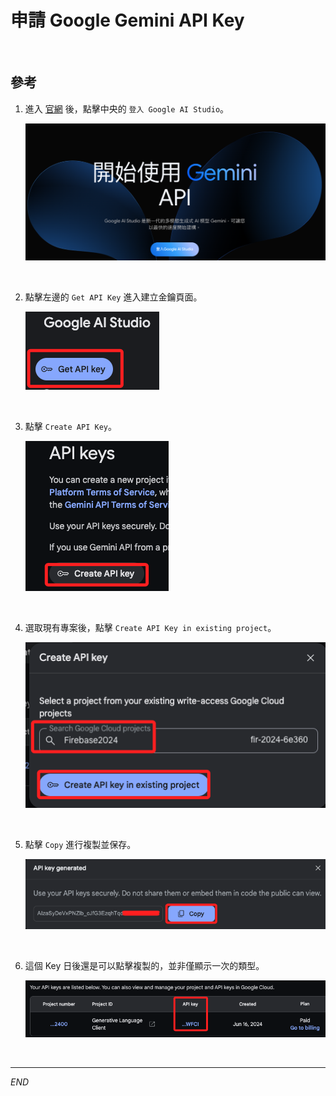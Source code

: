 # 申請 Google Gemini API Key

<br>

## 參考 

1. 進入 [官網](https://ai.google.dev/aistudio?hl=zh-tw) 後，點擊中央的 `登入 Google AI Studio`。

    ![](images/img_54.png)

<br>

2. 點擊左邊的 `Get API Key` 進入建立金鑰頁面。

    ![](images/img_55.png)

<br>

3. 點擊 `Create API Key`。

    ![](images/img_56.png)

<br>

4. 選取現有專案後，點擊 `Create API Key in existing project`。

    ![](images/img_57.png)

<br>

5. 點擊 `Copy` 進行複製並保存。

    ![](images/img_58.png)

<br>

6. 這個 Key 日後還是可以點擊複製的，並非僅顯示一次的類型。

    ![](images/img_59.png)

<br>

___

_END_